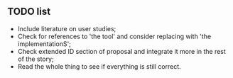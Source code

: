 ## TODO list
- Include literature on user studies;
- Check for references to 'the tool' and consider replacing with 'the implementationS';
- Check extended ID section of proposal and integrate it more in the rest of the story;
- Read the whole thing to see if everything is still correct.

